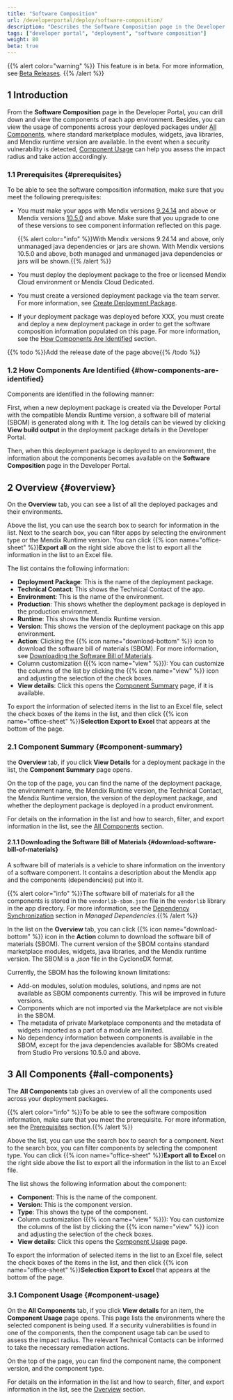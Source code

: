 ```yaml
---
title: "Software Composition"
url: /developerportal/deploy/software-composition/
description: "Describes the Software Composition page in the Developer Portal."
tags: ["developer portal", "deployment", "software composition"]
weight: 80
beta: true
---
```


{{% alert color="warning" %}}
This feature is in beta. For more information, see [Beta Releases](/releasenotes/beta-features/).
{{% /alert %}}

## 1 Introduction

From the **Software Composition** page in the Developer Portal, you can drill down and view the components of each app environment. Besides, you can view the usage of components across your deployed packages under [All Components](#all-components), where standard marketplace modules, widgets, java libraries, and Mendix runtime version are available. In the event when a security vulnerability is detected, [Component Usage](#component-usage) can help you assess the impact radius and take action accordingly.

### 1.1 Prerequisites {#prerequisites}

To be able to see the software composition information, make sure that you meet the following prerequisites:

* You must make your apps with Mendix versions [9.24.14](/releasenotes/studio-pro/9.24/#92414) and above or Mendix versions [10.5.0](/releasenotes/studio-pro/10.5/#1050) and above. Make sure that you upgrade to one of these versions to see component information reflected on this page.

  {{% alert color="info" %}}With Mendix versions 9.24.14 and above, only unmanaged java dependencies or jars are shown. With Mendix versions 10.5.0 and above, both managed and unmanaged java dependencies or jars will be shown.{{% /alert %}}

* You must deploy the deployment package to the free or licensed Mendix Cloud environment or Mendix Cloud Dedicated.

* You must create a versioned deployment package via the team server. For more information, see [Create Deployment Package](/refguide/create-deployment-package-dialog/).

* If your deployment package was deployed before XXX, you must create and deploy a new deployment package in order to get the software composition information populated on this page. For more information, see the [How Components Are Identified](#how-components-are-identified) section.

{{% todo %}}Add the release date of the page above{{% /todo %}}

### 1.2 How Components Are Identified {#how-components-are-identified}

Components are identified in the following manner:

First, when a new deployment package is created via the Developer Portal with the compatible Mendix Runtime version, a software bill of material (SBOM) is generated along with it. The log details can be viewed by clicking **View build output** in the deployment package details in the Developer Portal.

Then, when this deployment package is deployed to an environment, the information about the components becomes available on the **Software Composition** page in the Developer Portal.

## 2 Overview {#overview}

On the **Overview** tab, you can see a list of all the deployed packages and their environments.

Above the list, you can use the search box to search for information in the list. Next to the search box, you can filter apps by selecting the environment type or the Mendix Runtime version. You can click {{% icon name="office-sheet" %}}**Export all** on the right side above the list to export all the information in the list to an Excel file.

The list contains the following information:

* **Deployment Package**: This is the name of the deployment package.
* **Technical Contact**: This shows the Technical Contact of the app.
* **Environment**: This is the name of the environment.
* **Production**: This shows whether the deployment package is deployed in the production environment.
* **Runtime**: This shows the Mendix Runtime version.
* **Version**: This shows the version of the deployment package on this app environment.
* **Action**: Clicking the {{% icon name="download-bottom" %}} icon to download the software bill of materials (SBOM). For more information, see [Downloading the Software Bill of Materials](#download-software-bill-of-materials).
* Column customization ({{% icon name="view" %}}): You can customize the columns of the list by clicking the {{% icon name="view" %}} icon and adjusting the selection of the check boxes.
* **View details**: Click this opens the [Component Summary](#component-summary) page, if it is available.

To export the information of selected items in the list to an Excel file, select the check boxes of the items in the list, and then click {{% icon name="office-sheet" %}}**Selection Export to Excel** that appears at the bottom of the page.

### 2.1 Component Summary {#component-summary}

 the **Overview** tab, if you click **View Details** for a deployment package in the list, the **Component Summary** page opens. 

On the top of the page, you can find the name of the deployment package, the environment name, the Mendix Runtime version, the Technical Contact, the Mendix Runtime version, the version of the deployment package, and whether the deployment package is deployed in a product environment.

For details on the information in the list and how to search, filter, and export information in the list, see the [All Components](#all-components) section.

#### 2.1.1 Downloading the Software Bill of Materials {#download-software-bill-of-materials}

A software bill of materials is a vehicle to share information on the inventory of a software component. It contains a description about the Mendix app and the components (dependencies) put into it. 

{{% alert color="info" %}}The software bill of materials for all the components is stored in the `vendorlib-sbom.json` file in the `vendorlib` library in the app directory. For more information, see the [Dependency Synchronization](/refguide/managed-dependencies/#dependency-synchronization) section in *Managed Dependencies*.{{% /alert %}}

In the list on the **Overview** tab, you can click {{% icon name="download-bottom" %}} icon in the **Action** column to download the software bill of materials (SBOM). The current version of the SBOM contains standard marketplace modules, widgets, java libraries, and the Mendix runtime version. The SBOM is a *.json* file in the CycloneDX format.

Currently, the SBOM has the following known limitations:

* Add-on modules, solution modules, solutions, and npms are not available as SBOM components currently. This will be improved in future versions.
* Components which are not imported via the Marketplace are not visible in the SBOM.
* The metadata of private Marketplace components and the metadata of widgets imported as a part of a module are limited.
* No dependency information between components is available in the SBOM, except for the java dependencies available for SBOMs created from Studio Pro versions 10.5.0 and above.

## 3 All Components {#all-components}

The **All Components** tab gives an overview of all the components used across your deployment packages. 

{{% alert color="info" %}}To be able to see the software composition information, make sure that you meet the prerequisite. For more information, see the [Prerequisites](#prerequisites) section.{{% /alert %}}

Above the list, you can use the search box to search for a component. Next to the search box, you can filter components by selecting the component type. You can click {{% icon name="office-sheet" %}}**Export all to Excel** on the right side above the list to export all the information in the list to an Excel file.

The list shows the following information about the component:

* **Component**: This is the name of the component.
* **Version**: This is the component version.
* **Type**: This shows the type of the component.
* Column customization ({{% icon name="view" %}}): You can customize the columns of the list by clicking the {{% icon name="view" %}} icon and adjusting the selection of the check boxes.
* **View details**: Click this opens the [Component Usage](#component-usage) page.

To export the information of selected items in the list to an Excel file, select the check boxes of the items in the list, and then click {{% icon name="office-sheet" %}}**Selection Export to Excel** that appears at the bottom of the page.

### 3.1 Component Usage {#component-usage}

On the **All Components** tab, if you click **View details** for an item, the **Component Usage** page opens. This page lists the environments where the selected component is being used. If a security vulnerabilities is found in one of the components, then the component usage tab can be used to assess the impact radius. The relevant Technical Contacts can be informed to take the necessary remediation actions.

On the top of the page, you can find the component name, the component version, and the component type. 

For details on the information in the list and how to search, filter, and export information in the list, see the [Overview](#overview) section.